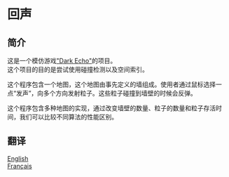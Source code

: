 # 回声

## 简介

这是一个模仿游戏["Dark Echo"](www.darkechogame.com)的项目。  
这个项目的目的是尝试使用碰撞检测以及空间索引。

这个程序包含一个地图，这个地图由事先定义的墙组成。使用者通过鼠标选择一点“发声”，向多个方向发射粒子。这些粒子碰撞到墙壁的时候会反弹。

这个程序包含多种地图的实现，通过改变墙壁的数量、粒子的数量和粒子存活时间，我们可以比较不同算法的性能区别。

## 翻译

[English](README.md)  
[Français](README.fr-FR.md)